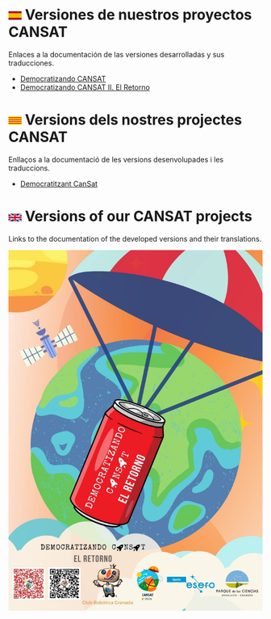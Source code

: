 # ![](es.png) Versiones de nuestros proyectos CANSAT
Enlaces a la documentación de las versiones desarrolladas y sus traducciones.

* [Democratizando CANSAT](https://clubroboticagranada.github.io/democratizandoCansat/)
* [Democratizando CANSAT II. El Retorno](https://clubroboticagranada.github.io/democratizandocansat2/index.html)

# ![](ca.png) Versions dels nostres projectes CANSAT
Enllaços a la documentació de les versions desenvolupades i les traduccions.

* [Democratitzant CanSat]()

# ![](en.png) Versions of our CANSAT projects
Links to the documentation of the developed versions and their translations.

![Cartel](Cartel_DemocratizandoCansatII_ElRetorno.jpg)
